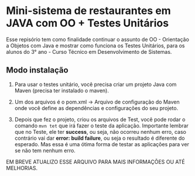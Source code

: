 # Mini-sistema de restaurantes em JAVA com OO + Testes Unitários

Esse repisório tem como finalidade continuar o assunto de OO - Orientação a Objetos com Java e mostrar como funciona os Testes Unitários, para os alunos do 3° ano - Curso Técnico em Desenvolvimento de Sistemas.

## Modo instalação

1. Para usar o testes unitário, você precisa criar um projeto Java com Maven (precisa ter instalado o maven).


2. Um dos arquivos é o pom.xml -> Arquivo de configuração do Maven onde você define as dependências e configurações do seu projeto.


3. Depois que fez o projeto, criou os arquivos de Test, você pode rodar o comando `mvn tet` que irá fazer o teste da aplicação.
Importante lembrar que no Teste, ele ter **success**, ou seja, não ocorreu nenhum erro, caso contrário vai dar **error: build failure**, ou seja o resultado é diferente do esperado. Mas essa é uma ótima forma de testar as aplicações para ver se não tem nenhum erro.


EM BREVE ATUALIZO ESSE ARQUIVO PARA MAIS INFORMAÇÕES OU ATÉ MELHORIAS.